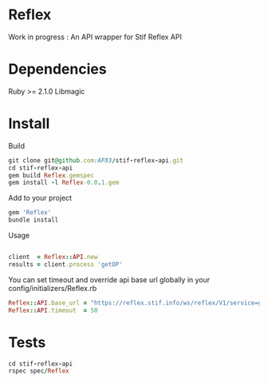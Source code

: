 # Reflex
Work in progress :
An API wrapper for Stif Reflex API

# Dependencies
Ruby >= 2.1.0
Libmagic

# Install
Build
```ruby
git clone git@github.com:AF83/stif-reflex-api.git
cd stif-reflex-api
gem build Reflex.gemspec
gem install -l Reflex-0.0.1.gem
```

Add to your project
```ruby
gem 'Reflex'
bundle install
```

Usage
```ruby

client  = Reflex::API.new
results = client.process 'getOP'
```

You can set timeout and override api base url globally in your config/initializers/Reflex.rb
```ruby
Reflex::API.base_url = "https://reflex.stif.info/ws/reflex/V1/service=getData"
Reflex::API.timeout  = 50
```


# Tests
```ruby
cd stif-reflex-api
rspec spec/Reflex
```
